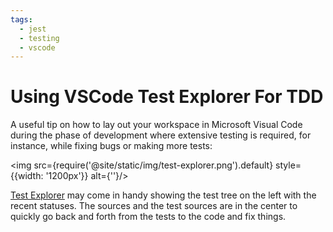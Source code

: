 ```yaml
---
tags:
  - jest
  - testing
  - vscode
---
```


# Using VSCode Test Explorer For TDD

A useful tip on how to lay out your workspace in 
Microsoft Visual Code during the phase of development
where extensive testing is required, for instance, 
while fixing bugs or making more tests:

<img src={require('@site/static/img/test-explorer.png').default} style={{width: '1200px'}} alt={''}/>

[Test Explorer](https://learn.microsoft.com/en-us/visualstudio/test/run-unit-tests-with-test-explorer?view=vs-2022)
may come in handy showing the test
tree on the left with the recent statuses. 
The sources and the test sources are in the center 
to quickly go back and forth from the tests to 
the code and fix things.
